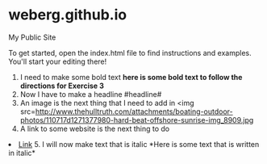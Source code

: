 weberg.github.io
=====================

My Public Site

To get started, open the index.html file to find instructions and examples. You'll start your editing there!

1. I need to make some bold text
**here is some bold text to follow the directions for Exercise 3**
2. Now I have to make a headline
#headline#
3. An image is the next thing that I need to add in
<img src=http://www.thehulltruth.com/attachments/boating-outdoor-photos/110717d1271377980-hard-beat-offshore-sunrise-img_8909.jpg</li>
4. A link to some website is the next thing to do
<li><a href=http://www.coastal.edu/>Link</a>
5. I will now make text that is italic
*Here is some text that is written in italic*
